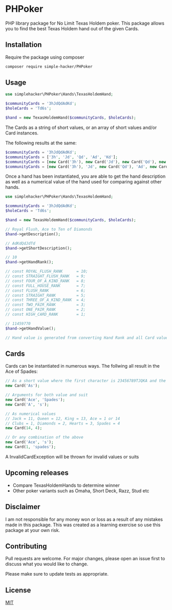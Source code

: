 # PHPoker
PHP library package for No Limit Texas Holdem poker.  This package allows you to find the best Texas Holdem hand out of the given Cards.

## Installation
Require the package using composer

```bash
composer require simple-hacker/PHPoker
```


## Usage

```php
use simplehacker\PHPoker\Hands\TexasHoldemHand;

$communityCards = '3hJdQdAdKd';
$holeCards = 'Td6s';

$hand = new TexasHoldemHand($communityCards, $holeCards);
```

The Cards as a string of short values, or an array of short values and/or Card instances.

The following results at the same:

```php
$communityCards = '3hJdQdAdKd';
$communityCards = ['3h', 'Jd', 'Qd', 'Ad', 'Kd'];
$communityCards = [new Card('3h'), new Card('Jd'), new Card('Qd'), new Card('Ad'), new Card('Kd')];
$communityCards = [new Card('3h'), 'Jd', new Card('Qd'), 'Ad', new Card('Kd')];  // A mix of both
```

Once a hand has been instantiated, you are able to get the hand description as well as a numerical value of the hand used for comparing against other hands.

```php
use simplehacker\PHPoker\Hands\TexasHoldemHand;

$communityCards = '3hJdQdAdKd';
$holeCards = 'Td6s';

$hand = new TexasHoldemHand($communityCards, $holeCards);

// Royal Flush, Ace to Ten of Diamonds
$hand->getDescription();

// AdKdQdJdTd
$hand->getShortDescription();

// 10
$hand->getHandRank();

// const ROYAL_FLUSH_RANK      = 10;
// const STRAIGHT_FLUSH_RANK   = 9;
// const FOUR_OF_A_KIND_RANK   = 8;
// const FULL_HOUSE_RANK       = 7;
// const FLUSH_RANK            = 6;
// const STRAIGHT_RANK         = 5;
// const THREE_OF_A_KIND_RANK  = 4;
// const TWO_PAIR_RANK         = 3;
// const ONE_PAIR_RANK         = 2;
// const HIGH_CARD_RANK        = 1;

// 11459770
$hand->getHandValue();

// Hand value is generated from converting Hand Rank and all Card values to a binary string, and converting back to base 10.  This ensures the best hand will always be the highest number
```


## Cards
Cards can be instantiated in numerous ways.  The follwing all result in the Ace of Spades:

```php
// As a short value where the first character is 23456789TJQKA and the suit as shcd
new Card('As');

// Arguments for both value and suit
new Card('Ace', 'Spades');
new Card('A', 's');

// As numerical values
// Jack = 11, Queen = 12, King = 13, Ace = 1 or 14
// Clubs = 1, Diamonds = 2, Hearts = 3, Spades = 4
new Card(14, 4);

// Or any combination of the above
new Card('Ace', 's');
new Card(1, 'spades');
```
A InvalidCardException will be thrown for invalid values or suits

## Upcoming releases
- Compare TexasHoldemHands to determine winner
- Other poker variants such as Omaha, Short Deck, Razz, Stud etc

## Disclaimer
I am not responsible for any money won or loss as a result of any mistakes made in this package.  This was created as a learning exercise so use this package at your own risk.  

## Contributing
Pull requests are welcome. For major changes, please open an issue first to discuss what you would like to change.

Please make sure to update tests as appropriate.

## License
[MIT](./LICENSE.md)
